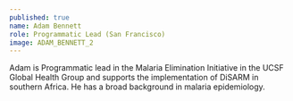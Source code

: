 ```yaml
---
published: true
name: Adam Bennett
role: Programmatic Lead (San Francisco)
image: ADAM_BENNETT_2
---
```

Adam is Programmatic lead in the Malaria Elimination Initiative in the UCSF Global Health Group and supports the implementation of DiSARM in southern Africa. He has a broad background in malaria epidemiology.
